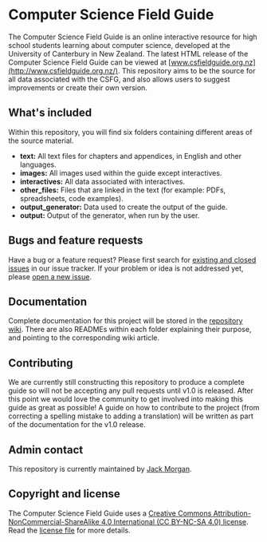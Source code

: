 # Computer Science Field Guide

The Computer Science Field Guide is an online interactive resource for high school students learning about computer science, developed at the University of Canterbury in New Zealand. The latest HTML release of the Computer Science Field Guide can be viewed at [www.csfieldguide.org.nz](http://www.csfieldguide.org.nz/). This repository aims to be the source for all data associated with the CSFG, and also allows users to suggest improvements or create their own version.

## What's included

Within this repository, you will find six folders containing different areas of the source material.

- **text:** All text files for chapters and appendices, in English and other languages.
- **images:** All images used within the guide except interactives.
- **interactives:** All data associated with interactives.
- **other_files:** Files that are linked in the text (for example: PDFs, spreadsheets, code examples).
- **output_generator:** Data used to create the output of the guide.
- **output:** Output of the generator, when run by the user.

## Bugs and feature requests

Have a bug or a feature request? Please first search for [existing and closed issues](https://github.com/uccser/cs-field-guide/issues) in our issue tracker. If your problem or idea is not addressed yet, please [open a new issue](https://github.com/uccser/cs-field-guide/issues/new).

## Documentation

Complete documentation for this project will be stored in the [repository wiki](https://github.com/uccser/cs-field-guide/wiki). There are also READMEs within each folder explaining their purpose, and pointing to the corresponding wiki article.

## Contributing

We are currently still constructing this repository to produce a complete guide so will not be accepting any pull requests until v1.0 is released. After this point we would love the community to get involved into making this guide as great as possible!
A guide on how to contribute to the project (from correcting a spelling mistake to adding a translation) will be written as part of the documentation for the v1.0 release.

## Admin contact

This repository is currently maintained by [Jack Morgan](https://github.com/JackMorganNZ).

## Copyright and license

The Computer Science Field Guide uses a [Creative Commons Attribution-NonCommercial-ShareAlike 4.0 International (CC BY-NC-SA 4.0) license](http://creativecommons.org/licenses/by-nc-sa/4.0/). Read the [license file](LICENSE.md) for more details.
